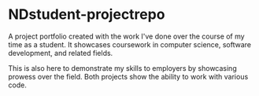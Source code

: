 # NDstudent-projectrepo

A project portfolio created with the work I've done over the course of my time as a student. It showcases coursework in computer science, software development, and related fields.

This is also here to demonstrate my skills to employers by showcasing prowess over the field. Both projects show the ability to work with various code.
